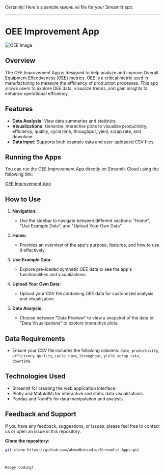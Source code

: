 Certainly! Here's a sample `README.md` file for your Streamlit app:

---

# OEE Improvement App

![OEE Image](https://images.unsplash.com/photo-1549490346-0e8493a8e5ea)

## Overview

The OEE Improvement App is designed to help analyze and improve Overall Equipment Effectiveness (OEE) metrics. OEE is a critical metric used in manufacturing to measure the efficiency of production processes. This app allows users to explore OEE data, visualize trends, and gain insights to enhance operational efficiency.

## Features

- **Data Analysis:** View data summaries and statistics.
- **Visualizations:** Generate interactive plots to visualize productivity, efficiency, quality, cycle time, throughput, yield, scrap rate, and downtime.
- **Data Input:** Supports both example data and user-uploaded CSV files.

## Running the Apps

You can run the OEE Improvement App directly on Streamlit Cloud using the following link:

[OEE Improvement App](https://share.streamlit.io/your-username/streamlit/main/oee_app/app.py)

## How to Use

1. **Navigation:**
   - Use the sidebar to navigate between different sections: "Home", "Use Example Data", and "Upload Your Own Data".

2. **Home:**
   - Provides an overview of the app's purpose, features, and how to use it effectively.

3. **Use Example Data:**
   - Explore pre-loaded synthetic OEE data to see the app's functionalities and visualizations.

4. **Upload Your Own Data:**
   - Upload your CSV file containing OEE data for customized analysis and visualization.

5. **Data Analysis:**
   - Choose between "Data Preview" to view a snapshot of the data or "Data Visualizations" to explore interactive plots.

## Data Requirements

- Ensure your CSV file includes the following columns: `date`, `productivity`, `efficiency`, `quality`, `cycle_time`, `throughput`, `yield`, `scrap_rate`, `downtime`.

## Technologies Used

- Streamlit for creating the web application interface.
- Plotly and Matplotlib for interactive and static data visualizations.
- Pandas and NumPy for data manipulation and analysis.

## Feedback and Support

If you have any feedback, suggestions, or issues, please feel free to contact us or open an issue in this repository.

**Clone the repository:**
   ```bash
   git clone https://github.com/ahmadbinsadiq/Streamlit-Apps.git

---

Happy Coding!
